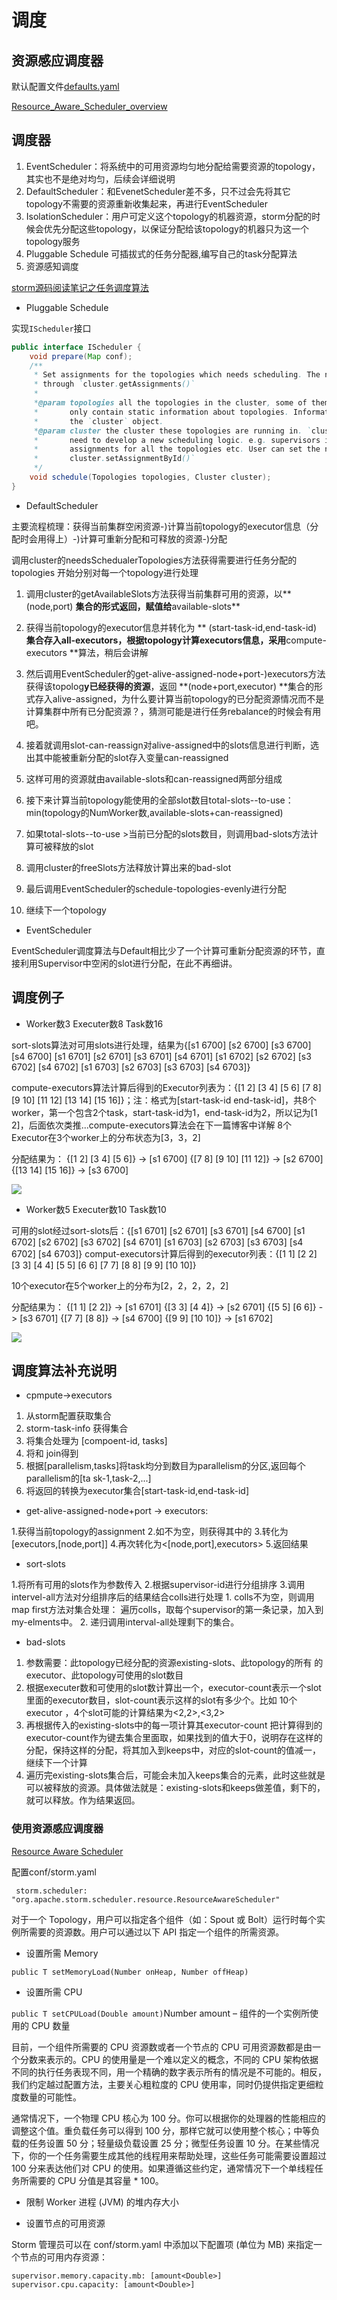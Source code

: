 # 调度

## 资源感应调度器

默认配置文件[defaults.yaml](https://github.com/crashlytics/storm/blob/master/conf/defaults.yaml)

[Resource_Aware_Scheduler_overview](https://github.com/hk-Lei/apache-storm-1.0.1/blob/master/docs-zh/Resource_Aware_Scheduler_overview.md)


## 调度器

1. EventScheduler：将系统中的可用资源均匀地分配给需要资源的topology，其实也不是绝对均匀，后续会详细说明
1. DefaultScheduler：和EvenetScheduler差不多，只不过会先将其它topology不需要的资源重新收集起来，再进行EventScheduler
1. IsolationScheduler：用户可定义这个topology的机器资源，storm分配的时候会优先分配这些topology，以保证分配给该topology的机器只为这一个topology服务
1. Pluggable Schedule 可插拔式的任务分配器,编写自己的task分配算法
1. 资源感知调度

[storm源码阅读笔记之任务调度算法](http://www.cnblogs.com/Chuck-wu/p/4948529.html)

- Pluggable Schedule

实现`IScheduler`接口

```java
public interface IScheduler {
    void prepare(Map conf); 
    /**
     * Set assignments for the topologies which needs scheduling. The new assignments is available 
     * through `cluster.getAssignments()`
     *
     *@param topologies all the topologies in the cluster, some of them need schedule. Topologies object here 
     *       only contain static information about topologies. Information like assignments, slots are all in
     *       the `cluster` object.
     *@param cluster the cluster these topologies are running in. `cluster` contains everything user
     *       need to develop a new scheduling logic. e.g. supervisors information, available slots, current 
     *       assignments for all the topologies etc. User can set the new assignment for topologies using
     *       cluster.setAssignmentById()`
     */
    void schedule(Topologies topologies, Cluster cluster);
}
```


- DefaultScheduler

主要流程梳理：获得当前集群空闲资源-)计算当前topology的executor信息（分配时会用得上）-)计算可重新分配和可释放的资源-)分配

调用cluster的needsSchedualerTopologies方法获得需要进行任务分配的topologies
开始分别对每一个topology进行处理

1. 调用cluster的getAvailableSlots方法获得当前集群可用的资源，以** (node,port) **集合的形式返回，赋值给**available-slots**

1. 获得当前topology的executor信息并转化为 ** (start-task-id,end-task-id) **集合存入all-executors，根据topology计算executors信息，采用**compute-executors **算法，稍后会讲解

1. 然后调用EventScheduler的get-alive-assigned-node+port-)executors方法获得该topolog**y已经获得的资源**，返回 **(node+port,executor) **集合的形式存入alive-assigned，为什么要计算当前topology的已分配资源情况而不是计算集群中所有已分配资源？，猜测可能是进行任务rebalance的时候会有用吧。

1. 接着就调用slot-can-reassign对alive-assigned中的slots信息进行判断，选出其中能被重新分配的slot存入变量can-reassigned

1. 这样可用的资源就由available-slots和can-reassigned两部分组成
1. 接下来计算当前topology能使用的全部slot数目total-slots--to-use：min(topology的NumWorker数,available-slots+can-reassigned)
1. 如果total-slots--to-use >当前已分配的slots数目，则调用bad-slots方法计算可被释放的slot
1. 调用cluster的freeSlots方法释放计算出来的bad-slot
1. 最后调用EventScheduler的schedule-topologies-evenly进行分配
1. 继续下一个topology

- EventScheduler

EventScheduler调度算法与Default相比少了一个计算可重新分配资源的环节，直接利用Supervisor中空闲的slot进行分配，在此不再细讲。

## 调度例子

- Worker数3 Executer数8 Task数16 

sort-slots算法对可用slots进行处理，结果为{[s1 6700] [s2 6700] [s3 6700] [s4 6700] [s1 6701] [s2 6701] [s3 6701] [s4 6701] [s1 6702] [s2 6702] [s3 6702] [s4 6702] [s1 6703] [s2 6703] [s3 6703] [s4 6703]}

compute-executors算法计算后得到的Executor列表为：{[1 2] [3 4] [5 6] [7 8] [9 10] [11 12] [13 14] [15 16]}；注：格式为[start-task-id end-task-id]，共8个worker，第一个包含2个task，start-task-id为1，end-task-id为2，所以记为[1 2]，后面依次类推...compute-executors算法会在下一篇博客中详解
8个Executor在3个worker上的分布状态为[3，3，2]

分配结果为：
{[1 2] [3 4] [5 6]} -> [s1 6700]
{[7 8] [9 10] [11 12]} -> [s2 6700]
{[13 14] [15 16]} -> [s3 6700]

![](http://images2015.cnblogs.com/blog/829120/201511/829120-20151108221225180-1893594259.png)


- Worker数5 Executer数10 Task数10 

可用的slot经过sort-slots后：{[s1 6701] [s2 6701] [s3 6701] [s4 6700] [s1 6702] [s2 6702] [s3 6702] [s4 6701] [s1 6703] [s2 6703] [s3 6703] [s4 6702] [s4 6703]}
comput-executors计算后得到的executor列表：{[1 1] [2 2] [3 3] [4 4] [5 5] [6 6] [7 7] [8 8] [9 9] [10 10]}

10个executor在5个worker上的分布为[2，2，2，2，2]

分配结果为：
{[1 1] [2 2]} -> [s1 6701]
{[3 3] [4 4]} -> [s2 6701]
{[5 5] [6 6]} -> [s3 6701]
{[7 7] [8 8]} -> [s4 6700]
{[9 9] [10 10]} -> [s1 6702]

![](http://images2015.cnblogs.com/blog/829120/201511/829120-20151108221248039-1007327513.png)

## 调度算法补充说明

- cpmpute->executors

1. 从storm配置获取集合
2. storm-task-info 获得集合
3. 将集合处理为 [compoent-id, tasks]
4. 将和 join得到
5. 根据[parallelism,tasks]将task均分到数目为parallelism的分区,返回每个parallelism的[ta sk-1,task-2,...]
6. 将返回的转换为executor集合[start-task-id,end-task-id]

- get-alive-assigned-node+port -> executors:

1.获得当前topology的assignment
2.如不为空，则获得其中的
3.转化为[executors,[node,port]]
4.再次转化为<[node,port],executors>
5.返回结果


- sort-slots

1.将所有可用的slots作为参数传入
2.根据supervisor-id进行分组排序
3.调用intervel-all方法对分组排序后的结果结合colls进行处理
	1. colls不为空，则调用map first方法对集合处理：
	遍历colls，取每个supervisor的第一条记录，加入到my-elments中。
	2. 递归调用interval-all处理剩下的集合。

- bad-slots

1. 参数需要：此topology已经分配的资源existing-slots、此topology的所有
的executor、此topology可使用的slot数目
2. 根据executer数和可使用的slot数计算出一个，executor-count表示一个slot里面的executor数目，slot-count表示这样的slot有多少个。比如 10个executor ，4个slot可能的计算结果为<2,2>,<3,2>
3. 再根据传入的existing-slots中的每一项计算其executor-count
把计算得到的executor-count作为键去集合里面取，如果找到的值大于0，说明存在这样的分配，保持这样的分配，将其加入到keeps中，对应的slot-count的值减一，继续下一个计算
4. 遍历完existing-slots集合后，可能会未加入keeps集合的元素，此时这些就是可以被释放的资源。具体做法就是：existing-slots和keeps做差值，剩下的，就可以释放。作为结果返回。

### 使用资源感应调度器

[Resource Aware Scheduler](https://github.com/hk-Lei/apache-storm-1.0.1/blob/master/docs-zh/Resource_Aware_Scheduler_overview.md)

配置conf/storm.yaml 

```
 storm.scheduler: "org.apache.storm.scheduler.resource.ResourceAwareScheduler"
```

对于一个 Topology，用户可以指定各个组件（如：Spout 或 Bolt）运行时每个实例所需要的资源数。用户可以通过以下 API 指定一个组件的所需资源。

- 设置所需 Memory

`public T setMemoryLoad(Number onHeap, Number offHeap)`

- 设置所需 CPU

`public T setCPULoad(Double amount)`Number amount – 组件的一个实例所使用的 CPU 数量

目前，一个组件所需要的 CPU 资源数或者一个节点的 CPU 可用资源数都是由一个分数来表示的。CPU 的使用量是一个难以定义的概念，不同的 CPU 架构依据不同的执行任务表现不同，用一个精确的数字表示所有的情况是不可能的。相反，我们约定越过配置方法，主要关心粗粒度的 CPU 使用率，同时仍提供指定更细粒度数量的可能性。

通常情况下，一个物理 CPU 核心为 100 分。你可以根据你的处理器的性能相应的调整这个值。重负载任务可以得到 100 分，那样它就可以使用整个核心；中等负载的任务设置 50 分；轻量级负载设置 25 分；微型任务设置 10 分。在某些情况下，你的一个任务需要生成其他的线程用来帮助处理，这些任务可能需要设置超过 100 分来表达他们对 CPU 的使用。如果遵循这些约定，通常情况下一个单线程任务所需要的 CPU 分值是其容量 * 100。


- 限制 Worker 进程 (JVM) 的堆内存大小


- 设置节点的可用资源

Storm 管理员可以在 conf/storm.yaml 中添加以下配置项 (单位为 MB) 来指定一个节点的可用内存资源：

	supervisor.memory.capacity.mb: [amount<Double>]
	supervisor.cpu.capacity: [amount<Double>]


